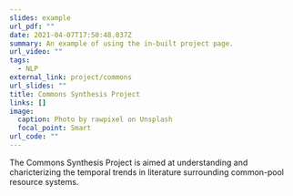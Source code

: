 ```yaml
---
slides: example
url_pdf: ""
date: 2021-04-07T17:50:48.037Z
summary: An example of using the in-built project page.
url_video: ""
tags:
  - NLP
external_link: project/commons
url_slides: ""
title: Commons Synthesis Project
links: []
image:
  caption: Photo by rawpixel on Unsplash
  focal_point: Smart
url_code: ""
---
```

The Commons Synthesis Project is aimed at understanding and charicterizing the temporal trends in literature surrounding common-pool resource systems.